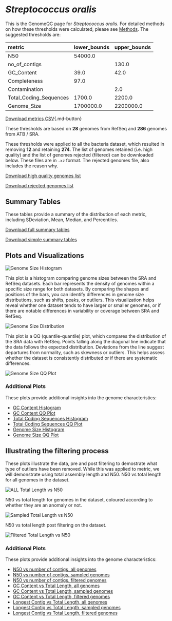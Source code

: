 # *Streptococcus oralis*

This is the GenomeQC page for *Streptococcus oralis*. For detailed methods on how these thresholds were calculated, please see [Methods](../../methods.md).
The suggested thresholds are: 

| metric                 | lower_bounds   | upper_bounds   |
|:-----------------------|:---------------|:---------------|
| N50                    | 54000.0        |                |
| no_of_contigs          |                | 130.0          |
| GC_Content             | 39.0           | 42.0           |
| Completeness           | 97.0           |                |
| Contamination          |                | 2.0            |
| Total_Coding_Sequences | 1700.0         | 2200.0         |
| Genome_Size            | 1700000.0      | 2200000.0      |

[Download metrics CSV](Streptococcus_oralis_metrics.csv){.md-button}


These thresholds are based on **28** genomes from RefSeq and **286** genomes from ATB / SRA.

These thresholds were applied to all the bacteria dataset, which resulted in removing **12** and retaining **274**.
The list of genomes retained (i.e. high quality) and the list of genomes rejected (filtered) can be downloaded below. These files are in `.xz` format. The rejected genomes file, also includes the reason why.

[Download high quality genomes list](Streptococcus_oralis_high_quality_genomes.csv.xz)


[Download rejected genomes list](Streptococcus_oralis_filtered_out_genomes.csv.xz)



## Summary Tables
These tables provide a summary of the distribution of each metric, including SDeviation, Mean, Median, and Percentiles.

[Download full summary tables](summary.csv)

[Download simple summary tables](selected_summary.csv)

## Plots and Visualizations

![Genome Size Histogram](Genome_Size_refseq_histogram_kde.png)

This plot is a histogram comparing genome sizes between the SRA and RefSeq datasets. Each bar represents the density of genomes within a specific size range for both datasets. By comparing the shapes and positions of the bars, you can identify differences in genome size distributions, such as shifts, peaks, or outliers. This visualization helps reveal whether one dataset tends to have larger or smaller genomes, or if there are notable differences in variability or coverage between SRA and RefSeq.

![Genome Size Distribution](Genome_Size_refseq_histogram_kde.png)

This plot is a QQ (quantile-quantile) plot, which compares the distribution of the SRA data with RefSeq. Points falling along the diagonal line indicate that the data follows the expected distribution. Deviations from the line suggest departures from normality, such as skewness or outliers. This helps assess whether the dataset is consistently distributed or if there are systematic differences.

![Genome Size QQ Plot](Genome_Size_refseq_qqplot.png)

### Additional Plots

These plots provide additional insights into the genome characteristics:

- [GC Content Histogram](GC_Content_refseq_histogram_kde.png)
- [GC Content QQ Plot](GC_Content_refseq_qqplot.png)
- [Total Coding Sequences Histogram](Total_Coding_Sequences_refseq_histogram_kde.png)
- [Total Coding Sequences QQ Plot](Total_Coding_Sequences_refseq_qqplot.png)
- [Genome Size Histogram](Genome_Size_refseq_histogram_kde.png)
- [Genome Size QQ Plot](Genome_Size_refseq_qqplot.png)
## Illustrating the filtering process
These plots illustrate the data, pre and post filtering to demostrate what type of outliers have been removed. While this was applied to metric, we will demonstrate using total assembly length and N50.
N50 vs total length for all genomes in the dataset.

![ALL Total Length vs N50](Streptococcus_oralis_all_total_length_N50.png)

N50 vs total length for genomes in the dataset, coloured according to whether they are an anomaly or not.

![Sampled Total Length vs N50](Streptococcus_oralis_sample_total_length_N50.png)

N50 vs total length post filtering on the dataset.

![Filtered Total Length vs N50](Streptococcus_oralis_filt_total_length_N50.png)

### Additional Plots

These plots provide additional insights into the genome characteristics:

- [N50 vs number of contigs, all genomes](Streptococcus_oralis_all_N50_number.png)
- [N50 vs number of contigs, sampled genomes](Streptococcus_oralis_sample_N50_number.png)
- [N50 vs number of contigs, filtered genomes](Streptococcus_oralis_filt_N50_number.png)
- [GC Content vs Total Length, all genomes](Streptococcus_oralis_all_total_length_GC_Content.png)
- [GC Content vs Total Length, sampled genomes](Streptococcus_oralis_sample_total_length_GC_Content.png)
- [GC Content vs Total Length, filtered genomes](Streptococcus_oralis_filt_total_length_GC_Content.png)
- [Longest Contig vs Total Length, all genomes](Streptococcus_oralis_all_total_length_longest.png)
- [Longest Contig vs Total Length, sampled genomes](Streptococcus_oralis_sample_total_length_longest.png)
- [Longest Contig vs Total Length, filtered genomes](Streptococcus_oralis_filt_total_length_longest.png)
